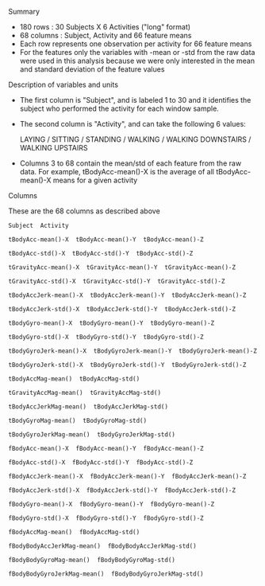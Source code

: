 Summary

* 180 rows : 30 Subjects X 6 Activities ("long" format)
* 68 columns : Subject, Activity and 66 feature means
* Each row represents one observation per activity for 66 feature means
* For the features only the variables with -mean or -std from the raw data were used in this analysis because we were only interested in the mean and standard deviation of the feature values

Description of variables and units

* The first column is "Subject", and is labeled 1 to 30 and it identifies the subject who performed the activity for each window sample.
* The second column is "Activity", and can take the following 6 values:

	LAYING / SITTING / STANDING / WALKING / WALKING DOWNSTAIRS / WALKING UPSTAIRS

* Columns 3 to 68 contain the mean/std of each feature from the raw data. For example, tBodyAcc-mean()-X is the average of all tBodyAcc-mean()-X means for a given activity


Columns

These are the 68 columns as described above

    Subject  Activity

    tBodyAcc-mean()-X  tBodyAcc-mean()-Y  tBodyAcc-mean()-Z

    tBodyAcc-std()-X  tBodyAcc-std()-Y  tBodyAcc-std()-Z

    tGravityAcc-mean()-X  tGravityAcc-mean()-Y  tGravityAcc-mean()-Z

    tGravityAcc-std()-X  tGravityAcc-std()-Y  tGravityAcc-std()-Z

    tBodyAccJerk-mean()-X  tBodyAccJerk-mean()-Y  tBodyAccJerk-mean()-Z

    tBodyAccJerk-std()-X  tBodyAccJerk-std()-Y  tBodyAccJerk-std()-Z

    tBodyGyro-mean()-X  tBodyGyro-mean()-Y  tBodyGyro-mean()-Z

    tBodyGyro-std()-X  tBodyGyro-std()-Y  tBodyGyro-std()-Z

    tBodyGyroJerk-mean()-X  tBodyGyroJerk-mean()-Y  tBodyGyroJerk-mean()-Z

    tBodyGyroJerk-std()-X  tBodyGyroJerk-std()-Y  tBodyGyroJerk-std()-Z

    tBodyAccMag-mean()  tBodyAccMag-std()

    tGravityAccMag-mean()  tGravityAccMag-std()

    tBodyAccJerkMag-mean()  tBodyAccJerkMag-std()

    tBodyGyroMag-mean()  tBodyGyroMag-std()

    tBodyGyroJerkMag-mean()  tBodyGyroJerkMag-std()

    fBodyAcc-mean()-X  fBodyAcc-mean()-Y  fBodyAcc-mean()-Z

    fBodyAcc-std()-X  fBodyAcc-std()-Y  fBodyAcc-std()-Z

    fBodyAccJerk-mean()-X  fBodyAccJerk-mean()-Y  fBodyAccJerk-mean()-Z

    fBodyAccJerk-std()-X  fBodyAccJerk-std()-Y  fBodyAccJerk-std()-Z

    fBodyGyro-mean()-X  fBodyGyro-mean()-Y  fBodyGyro-mean()-Z

    fBodyGyro-std()-X  fBodyGyro-std()-Y  fBodyGyro-std()-Z

    fBodyAccMag-mean()  fBodyAccMag-std()

    fBodyBodyAccJerkMag-mean()  fBodyBodyAccJerkMag-std()

    fBodyBodyGyroMag-mean()  fBodyBodyGyroMag-std()

    fBodyBodyGyroJerkMag-mean()  fBodyBodyGyroJerkMag-std()
